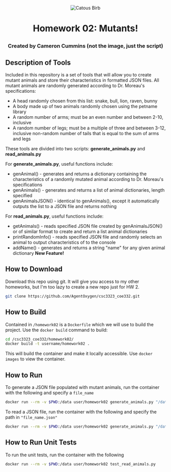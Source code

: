 <p align="center">
  <img src="https://i.pinimg.com/236x/68/3c/6b/683c6b356584e183b1e365e6dcf1c312--unusual-animals-animals-photos.jpg" alt="Catous Birb">
<h1> <p align="center"> Homework 02: Mutants! </p></h1>
<h3> <p align="center"> Created by Cameron Cummins (not the image, just the script) </p></h3>
</p>

## Description of Tools

Included in this repository is a set of tools that will allow you to create mutant animals and store their characteristics in formatted JSON files.
All mutant animals are randomly generated according to Dr. Moreau's specifications:
* A head randomly chosen from this list: snake, bull, lion, raven, bunny
* A body made up of two animals randomly chosen using the petname library
* A random number of arms; must be an even number and between 2-10, inclusive
* A random number of legs; must be a multiple of three and between 3-12, inclusive non-random number of tails that is equal to the sum of arms and legs

These tools are divided into two scripts: **generate_animals.py** and **read_animals.py**

For **generate_animals.py**, useful functions include:
* genAnimal() - generates and returns a dictionary containing the characteristics of a randomly mutated animal according to Dr. Moreau's specifications
* genAnimals() - generates and returns a list of animal dictionaries, length specified
* genAnimalsJSON() - identical to genAnimals(), except it automatically outputs the list to a JSON file and returns nothing

For **read_animals.py**, useful functions include:
* getAnimals() - reads specified JSON file created by genAnimalsJSON() or of similar format to create and return a list animal dictionaries
* printRandomInfo() - reads specified JSON file and randomly selects an animal to output characteristics of to the console
* addName() - generates and returns a string "name" for any given animal dictionary  **New Feature!**

## How to Download
Download this repo using git. It will give you access to my other homeworks, but I'm too lazy to create a new repo just for HW 2.
 ```sh
 git clone https://github.com/AgentOxygen/csc3323_coe332.git
 ```

## How to Build
Contained in `/homework02` is a `Dockerfile` which we will use to build the project. Use the `docker build` command to build:
```sh
cd /csc3323_coe332/homework02/
docker build -t username/homework02 .
```
This will build the container and make it locally accessible. Use `docker images` to view the container.

## How to Run
To generate a JSON file populated with mutant animals, run the container with the following and specify a `file_name`
```sh
docker run --rm -v $PWD:/data user/homework02 generate_animals.py "/data/file_name.json"
```
To read a JSON file, run the container with the following and specify the path in `"file_name.json"`
```sh
docker run --rm -v $PWD:/data user/homework02 generate_animals.py "/data/file_name.json"
```
## How to Run Unit Tests
To run the unit tests, run the container with the following
```sh
docker run --rm -v $PWD:/data user/homework02 test_read_animals.py
```
